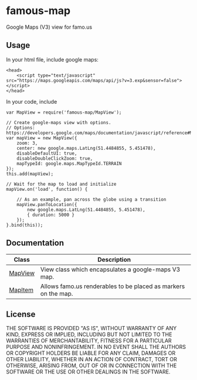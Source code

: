 famous-map
==========

Google Maps (V3) view for famo.us


## Usage

In your html file, include google maps:

    <head>
        <script type="text/javascript" src="https://maps.googleapis.com/maps/api/js?v=3.exp&sensor=false"></script>
    </head>


In your code, include

    var MapView = require('famous-map/MapView');

    // Create google-maps view with options.
    // Options: https://developers.google.com/maps/documentation/javascript/reference#MapOptions
    var mapView = new MapView({
        zoom: 3,
        center: new google.maps.LatLng(51.4484855, 5.451478),
        disableDefaultUI: true,
        disableDoubleClickZoom: true,
        mapTypeId: google.maps.MapTypeId.TERRAIN
    });
    this.add(mapView);
    
    // Wait for the map to load and initialize
    mapView.on('load', function() {
    
        // As an example, pan across the globe using a transition
        mapView.panToLocation({
            new google.maps.LatLng(51.4484855, 5.451478),
            { duration: 5000 }
        });
    }.bind(this));

## Documentation

|Class|Description|
|---|---|
|[MapView](docs/MapView.md)|View class which encapsulates a google-maps V3 map.|
|[MapItem](docs/MapItem.md)|Allows famo.us renderables to be placed as markers on the map.|



## License

THE SOFTWARE IS PROVIDED "AS IS", WITHOUT WARRANTY OF ANY KIND, EXPRESS OR
IMPLIED, INCLUDING BUT NOT LIMITED TO THE WARRANTIES OF MERCHANTABILITY,
FITNESS FOR A PARTICULAR PURPOSE AND NONINFRINGEMENT. IN NO EVENT SHALL THE
AUTHORS OR COPYRIGHT HOLDERS BE LIABLE FOR ANY CLAIM, DAMAGES OR OTHER
LIABILITY, WHETHER IN AN ACTION OF CONTRACT, TORT OR OTHERWISE, ARISING FROM,
OUT OF OR IN CONNECTION WITH THE SOFTWARE OR THE USE OR OTHER DEALINGS IN
THE SOFTWARE.